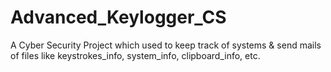 # Advanced_Keylogger_CS
A Cyber Security Project which used to keep track of systems &amp; send mails of files like keystrokes_info, system_info, clipboard_info, etc.
